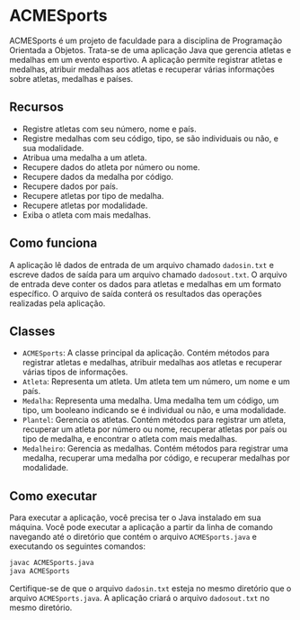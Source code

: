 # ACMESports

ACMESports é um projeto de faculdade para a disciplina de Programação Orientada a Objetos. Trata-se de uma aplicação Java que gerencia atletas e medalhas em um evento esportivo. A aplicação permite registrar atletas e medalhas, atribuir medalhas aos atletas e recuperar várias informações sobre atletas, medalhas e países.

## Recursos

- Registre atletas com seu número, nome e país.
- Registre medalhas com seu código, tipo, se são individuais ou não, e sua modalidade.
- Atribua uma medalha a um atleta.
- Recupere dados do atleta por número ou nome.
- Recupere dados da medalha por código.
- Recupere dados por país.
- Recupere atletas por tipo de medalha.
- Recupere atletas por modalidade.
- Exiba o atleta com mais medalhas.

## Como funciona

A aplicação lê dados de entrada de um arquivo chamado `dadosin.txt` e escreve dados de saída para um arquivo chamado `dadosout.txt`. O arquivo de entrada deve conter os dados para atletas e medalhas em um formato específico. O arquivo de saída conterá os resultados das operações realizadas pela aplicação.

## Classes

- `ACMESports`: A classe principal da aplicação. Contém métodos para registrar atletas e medalhas, atribuir medalhas aos atletas e recuperar várias tipos de informações.
- `Atleta`: Representa um atleta. Um atleta tem um número, um nome e um país.
- `Medalha`: Representa uma medalha. Uma medalha tem um código, um tipo, um booleano indicando se é individual ou não, e uma modalidade.
- `Plantel`: Gerencia os atletas. Contém métodos para registrar um atleta, recuperar um atleta por número ou nome, recuperar atletas por país ou tipo de medalha, e encontrar o atleta com mais medalhas.
- `Medalheiro`: Gerencia as medalhas. Contém métodos para registrar uma medalha, recuperar uma medalha por código, e recuperar medalhas por modalidade.

## Como executar

Para executar a aplicação, você precisa ter o Java instalado em sua máquina. Você pode executar a aplicação a partir da linha de comando navegando até o diretório que contém o arquivo `ACMESports.java` e executando os seguintes comandos:

```bash
javac ACMESports.java
java ACMESports
```

Certifique-se de que o arquivo `dadosin.txt` esteja no mesmo diretório que o arquivo `ACMESports.java`. A aplicação criará o arquivo `dadosout.txt` no mesmo diretório.
